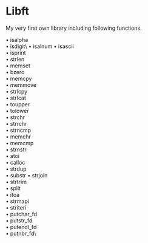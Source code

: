 # Libft
My very first own library including following functions.

• isalpha\
• isdigit\ 
• isalnum 
• isascii  
• isprint  
• strlen  
• memset  
• bzero  
• memcpy  
• memmove  
• strlcpy  
• strlcat  
• toupper  
• tolower  
• strchr  
• strrchr  
• strncmp  
• memchr  
• memcmp  
• strnstr  
• atoi  
• calloc  
• strdup  
• substr
• strjoin  
• strtrim  
• split  
• itoa  
• strmapi  
• striteri  
• putchar_fd  
• putstr_fd  
• putendl_fd\
• putnbr_fd\

